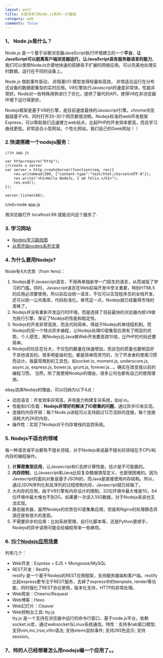 ```yaml
---
layout: post
title: 大菜鸟学习Node.js系列——打基础
category: web
comments: false
---
```


### 1、 Node.js是什么？
Node.js 是一个基于谷歌浏览器JavaScript执行环境建立的一个**平台**，**让JavaScript可以脱离客户端浏览器运行，让JavaScript具有服务器语言的能力**。我们可以使用NodeJs方便地快速的搭建易于扩展的网络应用。可以完美地处理实时数据，运行在不同的设备上。

Node.js 借助事件驱动， 非阻塞I/O 模型变得轻量和高效， 非常适合运行在分布式设备的数据密集型的实时应用。V8引擎执行Javascript的速度非常快，性能非常好。Node对一些特殊用例进行了优化，提供了替代的API，使得V8在非浏览器环境下运行得更好。 

Nodejs框架是基于V8的引擎，是目前速度最快的Javascript引擎。chrome浏览器就基于V8，同时打开20-30个网页都很流畅。Nodejs标准的web开发框架Express，可以帮助我们迅速建立web站点，比起PHP的开发效率更高，而且学习曲线更低。非常适合小型网站，个性化网站，我们自己的Geek网站！！

### 2.快速搭建一个nodejs服务：

	//in app.js

	var http=require("http");
	//create a server
	var server = http.createServer(function(req, res){
		res.writeHead(200, {"content-type":"text/html;charset=UTF-8"});
		res.write("<h1>Hello NodeJs, I am felix.</h1>");
		res.end();
	});
	
	server.listen(88);

cmd>node app.js

用浏览器打开 localhost:88 就能访问这个服务了.

 
### 3. 学习网站
- [Nodejs学习路线图](http://blog.fens.me/nodejs-roadmap/)
- [从零开始nodejs系列文章](http://blog.fens.me/series-nodejs/)

### 4. 为什么要用Nodejs?

Node有4大优势（from fens)：

1. Nodejs基于Javascript语言，不用再单独新学一门陌生的语言，从而减低了学习的门槛。同时，Javascript语言在Web前端开发中至关重要，特别HTML5的应用必须要使用，所以前后台统一语言，不仅可以实现程序员的全栈开发，还可以统一公共类库，代码标准化。单凭这一点，Nodejs就已经赢得市场的青睐了。
2. Nodejs并没有重新开发运行时环境，而是选择了目前最快的浏览器内核V8做为执行引擎，保证了Nodejs的性能和稳定性。
3. Nodejs的开发非常高效，而且代码简单，得益于Nodejs的单线程机制。而Nodejs的另一个特点异步编程，让Nodejs处理IO密集型应用有了明显的优势。个人感觉，用Nodejs比Java做Web开发要高效10倍，比PHP的代码还要简单。
4. Nodejs的社区在壮大，不仅包的数量在快速增加，而且包的质量也要明显好于其他语言的。很多明星级的包，都是简单而灵巧的，为了开发者的使用习惯而设计。我最常用到的工具包，如socket.io, moment.js, underscore.js, async.js, express.js, bower.js, grunt.js, forever.js…，确实在改变我以前的编程习惯。
当然，除了我使用Nodejs的理由，很多公司也都有自己的使用理由。

ebay选择Nodejs的理由，可以归纳为以下4点：

+ 动态语言：开发效率非常高，并有能力构建复杂系统，如ql.io。
+ 性能和I/O负载：**Nodejs非常好的解决了IO密集的问题**，通过异步IO来实现。
+ 连接的内存开销：每个Node.js进程可以支持超过12万活跃的连接，每个连接消耗大约2K的内存。
+ 操作性：实现了Nodejs对于内存堆栈的监控系统。

### 5. Nodejs不适合的领域

每一种语言或平台都有不擅长领域，对于Nodejs来说最不擅长的领域在于CPU和内存的编程操作。

1. **计算密集型应用**，让Javascript和C去拼计算性能，估计是不可能赢的。
2. **内存控制**，让Javascript和Java比较复杂数据类型定义，也是很困难的。因为Javascript的面向对象是基于JSON的，而Java是直接使用内存结构。所以，通过JSON序列化和反序列的过程控制内存，Javascript就已经输了。
3. 大内存的应用，由于V8引擎有内存设计的限制，32位环境中最大堆是1G，64位环境中最大堆也不到2G，如果要一次读入10G数据，对于Nodejs来说也无法实现。
4. 静态服务器，虽然Nodejs的优势在IO密集集应用，但是和Nginx的处理静态资源还是有很大的差距。
5. 不需要异步的应用：比如系统管理，自行化脚本等，还是Python更顺手，Nodejs的异步调用可能会给编程带来一些麻烦。

### 6. [15个Nodejs应用场景](http://blog.fens.me/nodejs-roadmap/)
列举几个：

- Web开发：Express + EJS + Mongoose/MySQL
- REST开发：Restify   
restify 是一个基于Nodejs的REST应用框架，支持服务器端和客户端。restify比起express更专注于REST服务，去掉了express中的template, render等功能，同时强化了REST协议使用，版本化支持，HTTP的异常处理。
- Web爬虫：Cheerio/Request
- Web博客：Hexo
- Web幻灯片：Cleaver
- Web控制台工具: tty.js  
tty.js 是一个支持在浏览器中运行的命令行窗口，基于node.js平台，依赖socket.io库，通过websocket与Linux系统通信。特性：支持多tab窗口模型; 支持vim,mc,irssi,vifm语法; 支持xterm鼠标事件; 支持265色显示; 支持session。

### 7、帅的人已经想着怎么用nodejs编一个应用了。。